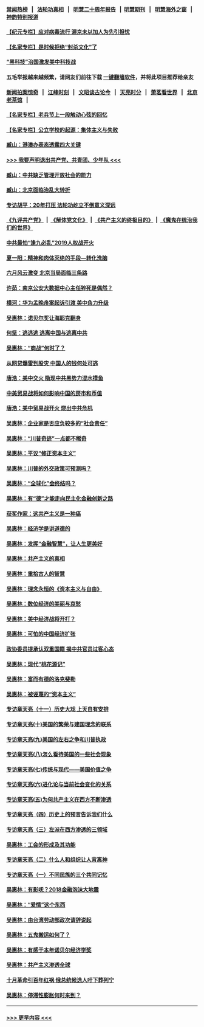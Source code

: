 #### [禁闻热榜](热点新闻.md?=0)  &nbsp;&nbsp;|&nbsp;&nbsp; [法轮功真相](https://github.com/gfw-breaker/truth/blob/master/README.md?=0) &nbsp;&nbsp;|&nbsp;&nbsp; [明慧二十周年报告](https://github.com/gfw-breaker/mh-reports/blob/master/README.md?=0) &nbsp;&nbsp;|&nbsp;&nbsp;[明慧期刊](https://github.com/gfw-breaker/mh-qikan) &nbsp;&nbsp;|&nbsp;&nbsp; [明慧海外之窗](https://github.com/gfw-breaker/mh-news/blob/master/README.md?=0) &nbsp;&nbsp;|&nbsp;&nbsp; [神韵特别报道](https://github.com/gfw-breaker/mh-news/blob/master/shenyun.md?=0)
#### [【纪元专栏】应对病毒流行 渥京未以加人为先引担忧](../pages/nsc423/n11875714.md?t=03062231) 
#### [【名家专栏】是时候拒绝“封杀文化”了](../pages/nsc423/n11814093.md?t=03062231) 
#### [“黑科技”治国激发美中科技战](../pages/nsc423/n11638056.md?t=03062231) 
#### 五毛举报越来越频繁，请网友们前往下载 [一键翻墙软件](https://github.com/gfw-breaker/ssr-accounts)，并将此项目推荐给亲友
#### [新闻拍案惊奇](https://github.com/gfw-breaker/banned-news/blob/master/pages/link4.md) &nbsp;&nbsp;|&nbsp;&nbsp; [江峰时刻](https://github.com/gfw-breaker/banned-news/blob/master/pages/link4.md) &nbsp;&nbsp;|&nbsp;&nbsp; [文昭谈古论今](https://github.com/gfw-breaker/banned-news/blob/master/pages/link4.md) &nbsp;&nbsp;|&nbsp;&nbsp; [天亮时分](https://github.com/gfw-breaker/banned-news/blob/master/pages/link4.md) &nbsp;&nbsp;|&nbsp;&nbsp; [萧茗看世界](https://github.com/gfw-breaker/banned-news/blob/master/pages/link4.md) &nbsp;&nbsp;|&nbsp;&nbsp; [北京老茶馆](https://github.com/gfw-breaker/banned-news/blob/master/pages/link4.md) &nbsp;&nbsp;|&nbsp;&nbsp; 
#### [【名家专栏】老兵节上一段触动心弦的回忆](../pages/nsc423/n11646016.md?t=03062231) 
#### [【名家专栏】公立学校的起源：集体主义与失败](../pages/nsc423/n11601833.md?t=03062231) 
#### [臧山：港澳办表态透露四大关键](../pages/nsc423/n11421628.md?t=03062231) 
#### [>>> 我要声明退出共产党、共青团、少年队 <<<](https://github.com/begood0513/goodnews/blob/master/quit/letter.md) 
#### [臧山：中共缺乏管理开放社会的能力](../pages/nsc423/n11407457.md?t=03062231) 
#### [臧山：北京面临治乱大转折](../pages/nsc423/n11406895.md?t=03062231) 
#### [专访胡平：20年打压 法轮功屹立不倒意义深远](../pages/nsc423/n11398800.md?t=03062231) 
#### [《九评共产党》](https://github.com/begood0513/9ping.md/blob/master/README.md) &nbsp;|&nbsp; [《解体党文化》](../../../../jtdwh.md/blob/master/README.md)  &nbsp;|&nbsp; [《共产主义的终极目的》](../../../../gczydzjmd.md/blob/master/README.md) &nbsp;|&nbsp; [《魔鬼在统治我们的世界》](../../../../mgztzwmdsj.md/blob/master/README.md) 
#### [中共最怕“逢九必乱”2019人权战开火](../pages/nsc423/n11385248.md?t=03062231) 
#### [夏一阳：精神和肉体灭绝的手段—转化洗脑](../pages/nsc423/n11368250.md?t=03062231) 
#### [六月风云激变 北京当局面临三条路](../pages/nsc423/n11313668.md?t=03062231) 
#### [许茹：南京公安大数据中心主任猝死是偶然？](../pages/nsc423/n11064744.md?t=03062231) 
#### [横河：华为孟晚舟案起诉引渡 美中角力升级](../pages/nsc423/n11027230.md?t=03062231) 
#### [吴惠林：诺贝尔奖让海耶克翻身](../pages/nsc423/n10890049.md?t=03062231) 
#### [何坚：逃逃逃 逃离中国与逃离中共](../pages/nsc423/n10592891.md?t=03062231) 
#### [吴惠林：“商战”何时了？](../pages/nsc423/n10573558.md?t=03062231) 
#### [从网贷爆雷到股灾 中国人的钱何处可逃](../pages/nsc423/n10572800.md?t=03062231) 
#### [唐浩：美中交火 隐现中共黑势力混水摸鱼](../pages/nsc423/n10544040.md?t=03062231) 
#### [中美贸易战将如何影响中国的房市和币值](../pages/nsc423/n10543697.md?t=03062231) 
#### [唐浩：美中贸易战开火 烧出中共危机](../pages/nsc423/n10540126.md?t=03062231) 
#### [吴惠林：企业家是否应负较多的“社会责任”](../pages/nsc423/n10535022.md?t=03062231) 
#### [吴惠林：“川普奇迹”一点都不稀奇](../pages/nsc423/n10512808.md?t=03062231) 
#### [吴惠林：平议“修正资本主义”](../pages/nsc423/n10495724.md?t=03062231) 
#### [吴惠林：川普的外交政策可预测吗？](../pages/nsc423/n10462387.md?t=03062231) 
#### [吴惠林：“全球化”会终结吗？](../pages/nsc423/n10452838.md?t=03062231) 
#### [吴惠林：有“德”才能走向民主化金融创新之路](../pages/nsc423/n10432292.md?t=03062231) 
#### [获奖作家：这共产主义是一种癌](../pages/nsc423/n10431541.md?t=03062231) 
#### [吴惠林：经济学是讲道德的](../pages/nsc423/n10398014.md?t=03062231) 
#### [吴惠林：发挥“金融智慧”，让人生更美好](../pages/nsc423/n10375019.md?t=03062231) 
#### [吴惠林：共产主义的真相](../pages/nsc423/n10351394.md?t=03062231) 
#### [吴惠林：重拾古人的智慧](../pages/nsc423/n10337691.md?t=03062231) 
#### [吴惠林：理念永恒的《资本主义与自由》](../pages/nsc423/n10316274.md?t=03062231) 
#### [吴惠林：数位经济的美丽与哀愁](../pages/nsc423/n10292946.md?t=03062231) 
#### [吴惠林：美中经济战将开打？](../pages/nsc423/n10258825.md?t=03062231) 
#### [吴惠林：可怕的中国经济扩张](../pages/nsc423/n10219147.md?t=03062231) 
#### [政协委员提承认双重国籍 揭中共官员过客心态](../pages/nsc423/n10208809.md?t=03062231) 
#### [吴惠林：现代“桃花源记”](../pages/nsc423/n10185234.md?t=03062231) 
#### [吴惠林：富而有德的洛克斐勒](../pages/nsc423/n10142264.md?t=03062231) 
#### [吴惠林：被诬蔑的“资本主义”](../pages/nsc423/n10124816.md?t=03062231) 
#### [专访章天亮（十一）历史大戏 上天自有安排](../pages/nsc423/n10094905.md?t=03062231) 
#### [专访章天亮(十)美国的繁荣与建国理念的联系](../pages/nsc423/n10094899.md?t=03062231) 
#### [专访章天亮(九)美国的左右之争和川普执政](../pages/nsc423/n10094889.md?t=03062231) 
#### [专访章天亮(八)怎么看待美国的一些社会现象](../pages/nsc423/n10094857.md?t=03062231) 
#### [专访章天亮(七)传统与现代——美国价值之争](../pages/nsc423/n10093140.md?t=03062231) 
#### [专访章天亮(六)进化论与当前社会变化的关系](../pages/nsc423/n10092036.md?t=03062231) 
#### [专访章天亮(五)为何共产主义在西方不断渗透](../pages/nsc423/n10083620.md?t=03062231) 
#### [专访章天亮（四）历史上的预言告诉我们什么](../pages/nsc423/n10083606.md?t=03062231) 
#### [专访章天亮（三）左派在西方渗透的三领域](../pages/nsc423/n10081115.md?t=03062231) 
#### [吴惠林：工会的形成及其功能](../pages/nsc423/n10080633.md?t=03062231) 
#### [专访章天亮（二）什么人和组织让人背离神](../pages/nsc423/n10076637.md?t=03062231) 
#### [专访章天亮（一）不同民族的三个共同记忆](../pages/nsc423/n10074188.md?t=03062231) 
#### [吴惠林：有影呒？2018金融泡沫大地震](../pages/nsc423/n10040534.md?t=03062231) 
#### [吴惠林：“爱情”这个东西](../pages/nsc423/n10019423.md?t=03062231) 
#### [吴惠林：由台湾劳动部政次请辞说起](../pages/nsc423/n9979679.md?t=03062231) 
#### [吴惠林：五鬼搬运如何了？](../pages/nsc423/n9925338.md?t=03062231) 
#### [吴惠林：有感于本年诺贝尔经济学奖](../pages/nsc423/n9871883.md?t=03062231) 
#### [吴惠林：共产主义渗透全球](../pages/nsc423/n9812748.md?t=03062231) 
#### [十月革命引百年红祸 俄总统候选人吁下葬列宁](../pages/nsc423/n9810182.md?t=03062231) 
#### [吴惠林：停滞性膨胀何时来到？](../pages/nsc423/n9764136.md?t=03062231) 

----
#### [ >>> 更早内容 <<< ](../indexes/nsc423-earlier.md)
